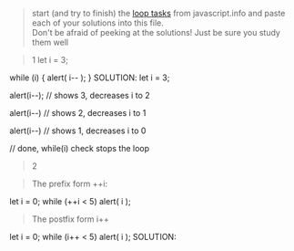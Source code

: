 > start (and try to finish) the [loop tasks](https://javascript.info/while-for) from javascript.info and paste each of your solutions into this file.  
> Don't be afraid of peeking at the solutions!  Just be sure you study them well

>1
let i = 3;

while (i) {
  alert( i-- );
}
SOLUTION:
let i = 3;

alert(i--); // shows 3, decreases i to 2

alert(i--) // shows 2, decreases i to 1

alert(i--) // shows 1, decreases i to 0

// done, while(i) check stops the loop

>2

>The prefix form ++i:

let i = 0;
while (++i < 5) alert( i );

>The postfix form i++

let i = 0;
while (i++ < 5) alert( i );
SOLUTION:
